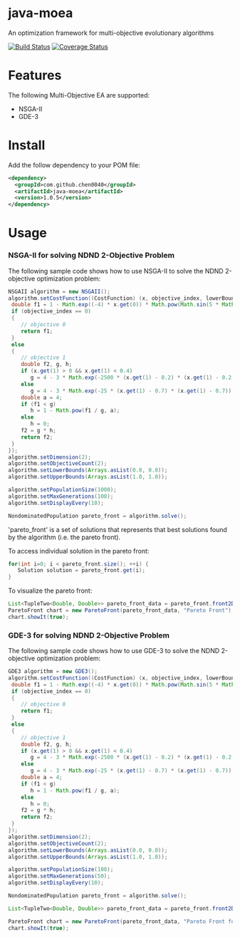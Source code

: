 # java-moea
An optimization framework for multi-objective evolutionary algorithms

[![Build Status](https://travis-ci.org/chen0040/java-moea.svg?branch=master)](https://travis-ci.org/chen0040/java-moea) [![Coverage Status](https://coveralls.io/repos/github/chen0040/java-moea/badge.svg?branch=master)](https://coveralls.io/github/chen0040/java-moea?branch=master) 

# Features

The following Multi-Objective EA are supported:

* NSGA-II
* GDE-3


# Install

Add the follow dependency to your POM file:

```xml
<dependency>
  <groupId>com.github.chen0040</groupId>
  <artifactId>java-moea</artifactId>
  <version>1.0.5</version>
</dependency>
```

# Usage

### NSGA-II for solving NDND 2-Objective Problem

The following sample code shows how to use NSGA-II to solve the NDND 2-objective optimization problem:

```java
NSGAII algorithm = new NSGAII();
algorithm.setCostFunction((CostFunction) (x, objective_index, lowerBounds, upperBounds) -> {
 double f1 = 1 - Math.exp((-4) * x.get(0)) * Math.pow(Math.sin(5 * Math.PI * x.get(0)), 4);
 if (objective_index == 0)
 {
    // objective 0
    return f1;
 }
 else
 {
    // objective 1
    double f2, g, h;
    if (x.get(1) > 0 && x.get(1) < 0.4)
       g = 4 - 3 * Math.exp(-2500 * (x.get(1) - 0.2) * (x.get(1) - 0.2));
    else
       g = 4 - 3 * Math.exp(-25 * (x.get(1) - 0.7) * (x.get(1) - 0.7));
    double a = 4;
    if (f1 < g)
       h = 1 - Math.pow(f1 / g, a);
    else
       h = 0;
    f2 = g * h;
    return f2;
 }
});
algorithm.setDimension(2);
algorithm.setObjectiveCount(2);
algorithm.setLowerBounds(Arrays.asList(0.0, 0.0));
algorithm.setUpperBounds(Arrays.asList(1.0, 1.0));

algorithm.setPopulationSize(1000);
algorithm.setMaxGenerations(100);
algorithm.setDisplayEvery(10);

NondominatedPopulation pareto_front = algorithm.solve();
```

'pareto_front' is a set of solutions that represents that best solutions found by the algorithm (i.e. the pareto front).

To access individual solution in the pareto front:

```java
for(int i=0; i < pareto_front.size(); ++i) {
   Solution solution = pareto_front.get(i);
}

```

To visualize the pareto front:
 
```java
List<TupleTwo<Double, Double>> pareto_front_data = pareto_front.front2D();
ParetoFront chart = new ParetoFront(pareto_front_data, "Pareto Front");
chart.showIt(true);
```

### GDE-3 for solving NDND 2-Objective Problem

The following sample code shows how to use GDE-3 to solve the NDND 2-objective optimization problem:

```java
GDE3 algorithm = new GDE3();
algorithm.setCostFunction((CostFunction) (x, objective_index, lowerBounds, upperBounds) -> {
 double f1 = 1 - Math.exp((-4) * x.get(0)) * Math.pow(Math.sin(5 * Math.PI * x.get(0)), 4);
 if (objective_index == 0)
 {
    // objective 0
    return f1;
 }
 else
 {
    // objective 1
    double f2, g, h;
    if (x.get(1) > 0 && x.get(1) < 0.4)
       g = 4 - 3 * Math.exp(-2500 * (x.get(1) - 0.2) * (x.get(1) - 0.2));
    else
       g = 4 - 3 * Math.exp(-25 * (x.get(1) - 0.7) * (x.get(1) - 0.7));
    double a = 4;
    if (f1 < g)
       h = 1 - Math.pow(f1 / g, a);
    else
       h = 0;
    f2 = g * h;
    return f2;
 }
});
algorithm.setDimension(2);
algorithm.setObjectiveCount(2);
algorithm.setLowerBounds(Arrays.asList(0.0, 0.0));
algorithm.setUpperBounds(Arrays.asList(1.0, 1.0));

algorithm.setPopulationSize(100);
algorithm.setMaxGenerations(50);
algorithm.setDisplayEvery(10);

NondominatedPopulation pareto_front = algorithm.solve();

List<TupleTwo<Double, Double>> pareto_front_data = pareto_front.front2D();

ParetoFront chart = new ParetoFront(pareto_front_data, "Pareto Front for NDND");
chart.showIt(true);
```
